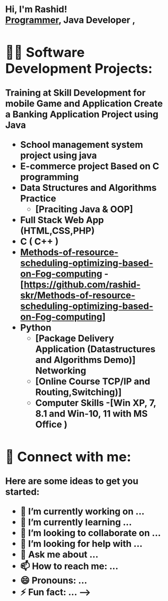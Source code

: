 <h1>Hi, I'm Rashid! <br/><a href=https://github.com/rashid-skr>Programmer</a>, <https://www.linkedin.com/in/abdur-rashid-395114135//in/Abdur Rashid/"> Java Developer </a>,

<h2>👨‍💻 Software Development Projects:</h2>

<b>Training at Skill Development for mobile Game
and Application</b>
<b>Create a Banking Application Project using Java<b>
- School management system project using java
- E-commerce project Based on C programming
- <b>Data Structures and Algorithms Practice</b>
  - [Praciting Java & OOP]
- <b>Full Stack Web App (HTML,CSS,PHP)</b>
- <b> C ( C++ )</b>
- [Methods-of-resource-scheduling-optimizing-based-on-Fog-computing]([https://github.com/rashid-skr)
-[https://github.com/rashid-skr/Methods-of-resource-scheduling-optimizing-based-on-Fog-computing]
- <b>Python</b>
  - [Package Delivery Application (Datastructures and Algorithms Demo)]
<b>Networking</b>
  - [Online Course TCP/IP and Routing,Switching)]
  - <b>Computer Skills</b>
  -[Win XP, 7, 8.1 and Win-10, 11 with MS Office )
<h2> 🤳 Connect with me:</h2>

[linkedin]:https://www.linkedin.com/in/abdur-rashid-395114135
Here are some ideas to get you started:

- 🔭 I’m currently working on ...
- 🌱 I’m currently learning ...
- 👯 I’m looking to collaborate on ...
- 🤔 I’m looking for help with ...
- 💬 Ask me about ...
- 📫 How to reach me: ...
- 😄 Pronouns: ...
- ⚡ Fun fact: ...
-->

